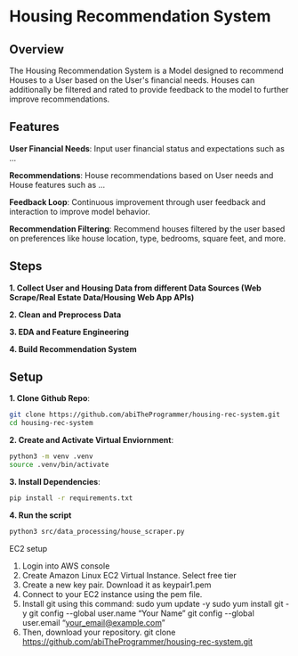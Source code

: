 # Housing Recommendation System

## Overview

The Housing Recommendation System is a Model designed to recommend Houses to a User based on the User's financial needs. Houses can additionally be filtered and rated to provide feedback to the model to further improve recommendations.

## Features

**User Financial Needs**: Input user financial status and expectations such as ...

**Recommendations**: House recommendations based on User needs and House features such as ...

**Feedback Loop**: Continuous improvement through user feedback and interaction to improve model behavior.

**Recommendation Filtering**: Recommend houses filtered by the user based on preferences like house location, type, bedrooms, square feet, and more.

## Steps

**1. Collect User and Housing Data from different Data Sources (Web Scrape/Real Estate Data/Housing Web App APIs)**

**2. Clean and Preprocess Data**

**3. EDA and Feature Engineering**

**4. Build Recommendation System**

## Setup

**1. Clone Github Repo**:

```sh
git clone https://github.com/abiTheProgrammer/housing-rec-system.git
cd housing-rec-system
```

**2. Create and Activate Virtual Enviornment**:

```sh
python3 -m venv .venv
source .venv/bin/activate
```

**3. Install Dependencies**:

```sh
pip install -r requirements.txt
```

**4. Run the script**

```sh
python3 src/data_processing/house_scraper.py
```

EC2 setup
1. Login into AWS console
2. Create Amazon Linux EC2 Virtual Instance. Select free tier
3. Create a new key pair. Download it as keypair1.pem
4. Connect to your EC2 instance using the pem file.
5. Install git using this command:
   sudo yum update -y
   sudo yum install git -y
   git config --global user.name “Your Name”
   git config --global user.email “your_email@example.com”
 6. Then, download your repository.
    git clone https://github.com/abiTheProgrammer/housing-rec-system.git

